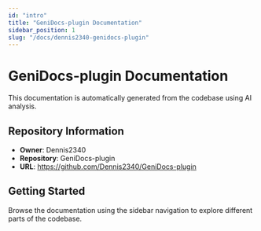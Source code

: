 ```yaml
---
id: "intro"
title: "GeniDocs-plugin Documentation"
sidebar_position: 1
slug: "/docs/dennis2340-genidocs-plugin"
---
```


# GeniDocs-plugin Documentation

This documentation is automatically generated from the codebase using AI analysis.

## Repository Information

- **Owner**: Dennis2340
- **Repository**: GeniDocs-plugin
- **URL**: https://github.com/Dennis2340/GeniDocs-plugin

## Getting Started

Browse the documentation using the sidebar navigation to explore different parts of the codebase.
